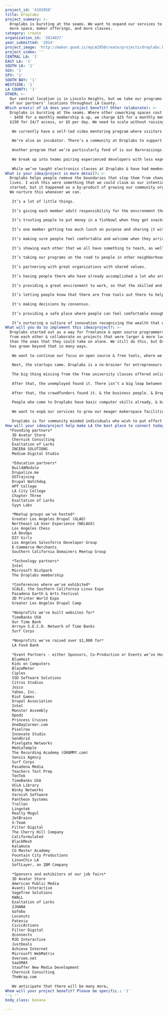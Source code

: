 ```yaml
---
project_id: '4102058'
title: Droplabs
project_summary: >-
  Droplabs is bursting at the seams. We want to expand our services to include
  more space, maker offerings, and more classes.
category: create
organization_id: '2014027'
year_submitted: '2014'
project_image: 'http://maker.good.is/myLA2050create/projects/droplabs.html'
project_video: ''
CENTRAL LA: '1'
EAST LA: '1'
SOUTH LA: '1'
SGV: '1'
SFV: '1'
SOUTH BAY: '1'
WESTSIDE: '1'
LA COUNTY: '1'
OTHER: >-
  Our central location is in Lincoln Heights, but we take our programs to many
  of our partners’ locations throughout LA County.
Which area(s) of LA does your project benefit? Other (elaborate): >-
  Droplabs is bursting at the seams. Where other coworking spaces cost from $250
  - $450 for a monthly membership & up, we charge $25 for a monthly membership,
  $150 for 24/7 access, or $5 per day. We need to scale without raising prices. 
   
   We currently have a self-led video mentoring program where visitors can choose from our extensive video library to learn different and advanced web programming skills. We’ve seen people come to Droplabs with the most basic computer skills take on new clients after a couple of months. We would expand this program to include more disciplines.
   
   We’re also an incubator. There’s a community at Droplabs to support budding entrepreneurs while they navigate all of the tricky aspects of running their own business, from motivation to how to price their skills. We’ve had about 50 startups run through Droplabs. We’re a natural choice for bootstrapping startups. We would offer more programs for startups, as well as find funding opportunities for them. 
   
   Another program that we’re particularly fond of is our Barnraisings with Coders with a Cause. For a non-profit we’ll gather a team of developers at different experience levels & from start to finish build or improve the non-profit’s website. 
   
   We break up into teams pairing experienced developers with less experienced developers, & use the opportunity to teach aspects of how to build a large website, from requirements gathering to deployment, using open source tools, using professional workflows, in a professional team. Everyone benefits. We would expand this program. 
   
   While we’ve taught electronics classes at Droplabs & have had members build everything from a hands-free mouse to drones that can go 80 miles an hour, we’re really not set up as a fully fledged makerspace yet, but getting maker equipment is at the top of our wishlist. We already have people who can teach CAD, circuitry, & robotics. We have some of the brightest minds in LA willing to teach all sorts of things in a friendly, fun way.
What is your idea/project in more detail?: >-
  Droplabs helps people remove the boundaries that stop them from changing their
  lives. I wish this were something that we could claim as our intention when we
  started, but it happened as a by-product of growing our community organically.
  We nurture this whenever we can.
   
   It’s a lot of little things. 
   
   It’s giving each member adult responsibility for the environment they’re working in, and responsibility for what they learn, and sitting back while people take responsibility for the directions of their own lives. It’s respecting the decisions they make.
   
   It’s trusting people to put money in a fishbowl when they get snacks. 
   
   It’s one member getting too much lunch on purpose and sharing it with people he knows don’t have a lot of money. 
   
   It’s making sure people feel comfortable and welcome when they arrive, and making sure that people feel good about where they are on their journey no matter what their skill level. 
   
   It’s showing each other that we all have something to teach, as well as learn.
   
   It’s taking our programs on the road to people in other neighborhoods. 
   
   It’s partnering with great organizations with shared values.
   
   It’s having people there who have already accomplished a lot who are there to help others gain the necessary skills to operate as a freelancer or run a business. 
   
   It’s providing a great environment to work, so that the skilled and the curious come.
   
   It’s letting people know that there are free tools out there to help them build or learn what they need. 
   
   It's making decisions by consensus.
   
   It’s providing a safe place where people can feel comfortable enough to unleash their imaginations. 
   
   It’s nurturing a culture of innovation recognizing the wealth that we have around us, just by being alive right now.
What will you do to implement this idea/project?: >-
  Droplabs started out as a way for freelance & open source programmers to learn
  from each other & collaborate on projects that were larger & more lucrative
  than the ones that they could take on alone. We still do this, but Droplabs
  has grown beyond that in many ways. 
   
   We want to continue our focus on open source & free tools, where we have had enormous success. From hosting open source meetups & classes to coordinating groups taking free online classes to job & career fairs. We have found that leveraging these in combination & in community to be a huge multiplier for learning effort. 
   
   Next, the startups came. Droplabs is a no-brainer for entrepreneurs. The cost of most coworking spaces is too luxurious for most bootstrapping startups – especially in the early stage. We are decidedly no-frills. We don’t have Aeron chairs or consciously placed rough granite. We do have free parking & a great community of innovative thinkers who are helpful & kind. 
   
   The big thing missing from the free university classes offered online is the motivation & persistence that comes from personal experience with other classmembers. (One of our members’ teams beat out 20,000 other students in the Stanford Entrepreneurship class for their Entrepreneurship challenge. We couldn’t be more proud.)
   
   After that, the unemployed found it. There isn’t a big leap between being unemployed & being an entrepreneur. It’s more of a mindset. Some use their unemployment checks as seed funding to build their startups. Others learned new skills & took on clients. Many have been abused by a harsh system, & find confidence & comradeship in a safe environment, blossoming as individuals. 
   
   After that, the crowdfunders found it. & the business people. & Droplabs became a full-fledged incubator, with a constellation of supportive advisors, attorneys & others. 
   
   People who come to Droplabs have basic computer skills already, & bring their own laptops. 
   
   We want to exp& our services to grow our meager makerspace facilities (we have equipment for electronics) & purchase classroom computers. We already have close partnerships with machine & fabrication shops. We already hold job fairs & career fairs for the software industry. We would like to do the same for other industries as we are able to offer more diversity in skills training, & as we grow our community.
   
   Droplabs is for community minded individuals who wish to put effort into growing professionally & personally.
How will your idea/project help make LA the best place to connect today? In LA2050?: |-
  *Founding partners*
   3D Avatar Store
   Chernick Consulting
   Exaltation of Larks
   INCERA SOLUTIONS
   Medium Digital Studio
   
   *Education partners*
   BuildAModule
   Drupalize.me
   OSTraining
   Drupal Watchdog
   APT College
   LA City College
   Chapter Three
   Exaltation of Larks
   Syyn Labs
   
   *Meetup groups we've hosted*
   Greater Los Angeles Drupal (GLAD)
   Northeast LA User Experience (NELAUX)
   Los Angeles Chess
   LA DevOps
   DIY Girls
   Los Angeles Salesforce Developer Group
   E-Commerce Merchants
   Southern California Domainers Meetup Group
   
   *Technology partners*
   Intel
   Microsoft BizSpark
   The Droplabs membership
   
   *Conferences where we've exhibited*
   SCALE, the Southern California Linux Expo
   Pasadena Earth & Arts Festival
   3D Printer World Expo
   Greater Los Angeles Drupal Camp
   
   *Nonprofits we've built websites for*
   TimeBanks USA
   Our Time Bank
   Arroyo S.E.C.O. Network of Time Banks
   Surf Corps
   
   *Nonprofits we've raised over $1,000 for*
   LA Food Bank
   
   *Event Partners - either Sponsors, Co-Production or Events we’ve Hosted
   BlueHost
   Kids on Computers
   BlazeMeter
   Ciplex
   SSD Software Solutions
   Citrus Studios
   Joico
   Yahoo, Inc.
   Riot Games
   Drupal Association
   Intel
   Monster Assembly
   Opodz
   Princess Cruises
   OneDayCareer.com
   Pixelrow
   Innovate Studio
   SendGrid
   Pixelgate Networks
   MediaTemple
   The Recording Academy (GRAMMY.com)
   Sensis Agency
   Surf Corps
   Pasadena Media
   Teachers Test Prep
   TenTek
   TimeBanks USA
   UCLA Library
   Winky Networks
   Varnish Software
   Pantheon Systems
   Trellon
   Lingotek
   Realty Mogul
   JetBrains
   X-Team
   Filter Digital
   The Cherry Hill Company
   Califormulated
   BlackMesh
   Kalamuna
   CG Master Academy
   Fountain City Productions
   LinuxChix LA
   SoftLayer, an IBM Company
   
   *Sponsors and exhibitors at our job fairs*
   3D Avatar Store
   American Public Media
   Avanti Interactive
   SageTree Solutions
   KWALL
   Exaltation of Larks
   IJHANA
   Gofobo
   Loconuts
   Patexia
   CivicActions
   Filter Digital
   Qconnects
   MJD Interactive
   JustDeals
   Achieve Internet
   Microsoft WebMatrix
   Oversee.net
   SaaSMAX
   Stauffer New Media Development
   Chernick Consulting
   TheWrap.com
   
   We anticipate that there will be many more…
Whom will your project benefit? Please be specific.: '1'
'': ''
body_class: banana

---
```

